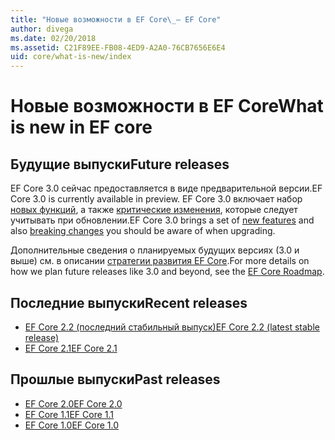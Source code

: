 ```yaml
---
title: "Новые возможности в EF Core\_— EF Core"
author: divega
ms.date: 02/20/2018
ms.assetid: C21F89EE-FB08-4ED9-A2A0-76CB7656E6E4
uid: core/what-is-new/index
---
```


# <a name="what-is-new-in-ef-core"></a><span data-ttu-id="f54b9-102">Новые возможности в EF Core</span><span class="sxs-lookup"><span data-stu-id="f54b9-102">What is new in EF core</span></span>

## <a name="future-releases"></a><span data-ttu-id="f54b9-103">Будущие выпуски</span><span class="sxs-lookup"><span data-stu-id="f54b9-103">Future releases</span></span>

<span data-ttu-id="f54b9-104">EF Core 3.0 сейчас предоставляется в виде предварительной версии.</span><span class="sxs-lookup"><span data-stu-id="f54b9-104">EF Core 3.0 is currently available in preview.</span></span> <span data-ttu-id="f54b9-105">EF Core 3.0 включает набор [новых функций](xref:core/what-is-new/ef-core-3.0/features), а также [критические изменения](xref:core/what-is-new/ef-core-3.0/breaking-changes), которые следует учитывать при обновлении.</span><span class="sxs-lookup"><span data-stu-id="f54b9-105">EF Core 3.0 brings a set of [new features](xref:core/what-is-new/ef-core-3.0/features) and also [breaking changes](xref:core/what-is-new/ef-core-3.0/breaking-changes) you should be aware of when upgrading.</span></span>

<span data-ttu-id="f54b9-106">Дополнительные сведения о планируемых будущих версиях (3.0 и выше) см. в описании [стратегии развития EF Core](xref:core/what-is-new/roadmap).</span><span class="sxs-lookup"><span data-stu-id="f54b9-106">For more details on how we plan future releases like 3.0 and beyond, see the [EF Core Roadmap](xref:core/what-is-new/roadmap).</span></span>

## <a name="recent-releases"></a><span data-ttu-id="f54b9-107">Последние выпуски</span><span class="sxs-lookup"><span data-stu-id="f54b9-107">Recent releases</span></span>

- [<span data-ttu-id="f54b9-108">EF Core 2.2 (последний стабильный выпуск)</span><span class="sxs-lookup"><span data-stu-id="f54b9-108">EF Core 2.2 (latest stable release)</span></span>](xref:core/what-is-new/ef-core-2.2)
- [<span data-ttu-id="f54b9-109">EF Core 2.1</span><span class="sxs-lookup"><span data-stu-id="f54b9-109">EF Core 2.1</span></span>](xref:core/what-is-new/ef-core-2.1)

## <a name="past-releases"></a><span data-ttu-id="f54b9-110">Прошлые выпуски</span><span class="sxs-lookup"><span data-stu-id="f54b9-110">Past releases</span></span>

- [<span data-ttu-id="f54b9-111">EF Core 2.0</span><span class="sxs-lookup"><span data-stu-id="f54b9-111">EF Core 2.0</span></span>](xref:core/what-is-new/ef-core-2.0)
- [<span data-ttu-id="f54b9-112">EF Core 1.1</span><span class="sxs-lookup"><span data-stu-id="f54b9-112">EF Core 1.1</span></span>](xref:core/what-is-new/ef-core-1.1)
- [<span data-ttu-id="f54b9-113">EF Core 1.0</span><span class="sxs-lookup"><span data-stu-id="f54b9-113">EF Core 1.0</span></span>](xref:core/what-is-new/ef-core-1.0)
